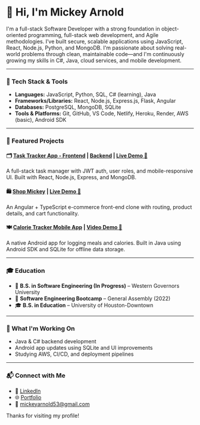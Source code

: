 # 👋 Hi, I'm Mickey Arnold

I'm a full-stack Software Developer with a strong foundation in object-oriented programming, full-stack web development, and Agile methodologies. I’ve built secure, scalable applications using JavaScript, React, Node.js, Python, and MongoDB. I'm passionate about solving real-world problems through clean, maintainable code—and I'm continuously growing my skills in C#, Java, cloud services, and mobile development.

---

### 🔧 Tech Stack & Tools
- **Languages:** JavaScript, Python, SQL, C# (learning), Java
- **Frameworks/Libraries:** React, Node.js, Express.js, Flask, Angular
- **Databases:** PostgreSQL, MongoDB, SQLite
- **Tools & Platforms:** Git, GitHub, VS Code, Netlify, Heroku, Render, AWS (basic), Android SDK

---

### 📌 Featured Projects

#### 🗂️ [Task Tracker App - Frontend](https://github.com/mickey-40/task-tracker-frontend) | [Backend](https://github.com/mickey-40/task-tracker-backend) | [Live Demo 🎥](https://youtu.be/voah5FT_SUI?si=ViDFdE-bpuJIbxdN)
A full-stack task manager with JWT auth, user roles, and mobile-responsive UI. Built with React, Node.js, Express, and MongoDB.

#### 🛍️ [Shop Mickey](https://github.com/mickey-40/ecommerce-clone) | [Live Demo 🎥](https://youtu.be/rwK9zmAtuDI?si=TRkDvebMGYxbpJwk)
An Angular + TypeScript e-commerce front-end clone with routing, product details, and cart functionality.

#### 🍽️ [Calorie Tracker Mobile App](https://github.com/mickey-40/CalorieTracker) | [Video Demo 🎥](https://youtube.com/shorts/9FEb2leDeXg?si=0wdqTccfzvIZY4XR)
A native Android app for logging meals and calories. Built in Java using Android SDK and SQLite for offline data storage.

---

### 🎓 Education

- 🎯 **B.S. in Software Engineering (In Progress)** – Western Governors University  
- 🧠 **Software Engineering Bootcamp** – General Assembly (2022)  
- 🎓 **B.S. in Education** – University of Houston-Downtown

---

### 🚀 What I'm Working On
- Java & C# backend development  
- Android app updates using SQLite and UI improvements  
- Studying AWS, CI/CD, and deployment pipelines  

---

### 📬 Connect with Me
- 💼 [LinkedIn](https://www.linkedin.com/in/mickey-arnold)  
- 🌐 [Portfolio](https://madev-portfolio.netlify.app/)  
- 📧 mickeyarnold53@gmail.com

Thanks for visiting my profile!
